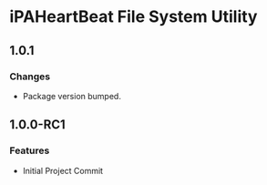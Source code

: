 # iPAHeartBeat File System Utility

## 1.0.1
### Changes
- Package version bumped.


## 1.0.0-RC1
### Features
* Initial Project Commit

